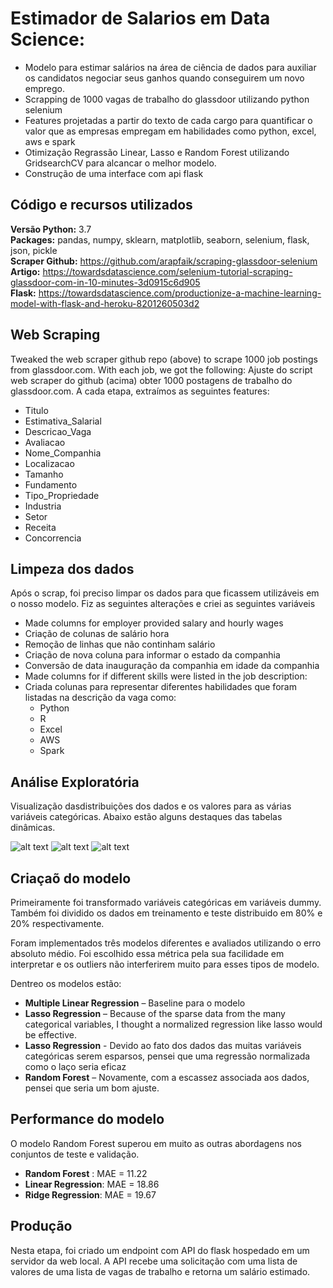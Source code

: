 # Estimador de Salarios em Data Science:
* Modelo para estimar salários na área de ciência de dados para auxiliar os candidatos negociar seus ganhos quando conseguirem um novo emprego.
* Scrapping de 1000 vagas de trabalho do glassdoor utilizando python selenium
* Features projetadas a partir do texto de cada cargo para quantificar o valor que as empresas empregam em habilidades como python, excel, aws e spark 
 * Otimização Regrassão Linear, Lasso e Random Forest utilizando GridsearchCV para alcancar o melhor modelo. 
* Construção de uma interface com api flask 

## Código e recursos utilizados 
**Versão Python:** 3.7  
**Packages:** pandas, numpy, sklearn, matplotlib, seaborn, selenium, flask, json, pickle  
**Scraper Github:** https://github.com/arapfaik/scraping-glassdoor-selenium  
**Artigo:** https://towardsdatascience.com/selenium-tutorial-scraping-glassdoor-com-in-10-minutes-3d0915c6d905  
**Flask:** https://towardsdatascience.com/productionize-a-machine-learning-model-with-flask-and-heroku-8201260503d2


## Web Scraping
Tweaked the web scraper github repo (above) to scrape 1000 job postings from glassdoor.com. With each job, we got the following:
Ajuste do script web scraper do github (acima) obter 1000 postagens de trabalho do glassdoor.com. A cada etapa, extraímos as seguintes features:
*	Titulo
*	Estimativa_Salarial
*	Descricao_Vaga
*	Avaliacao
*	Nome_Companhia
*	Localizacao
*	Tamanho
*	Fundamento
*	Tipo_Propriedade
*	Industria
*	Setor
*	Receita
*	Concorrencia


## Limpeza dos dados
Após o scrap, foi preciso limpar os dados para que ficassem utilizáveis em o nosso modelo. Fiz as seguintes alterações e criei as seguintes variáveis

*	Made columns for employer provided salary and hourly wages
*	Criação de colunas de salário hora 
*	Remoção de linhas que não continham salário 
*	Criação de nova coluna para informar o estado da companhia 
*	Conversão de data inauguração da companhia em idade da companhia 
*	Made columns for if different skills were listed in the job description:
*	Criada colunas para representar diferentes habilidades que foram listadas na descrição da vaga como:
    * Python  
    * R  
    * Excel  
    * AWS  
    * Spark 


## Análise Exploratória
Visualização dasdistribuições dos dados e os valores para as várias variáveis categóricas. Abaixo estão alguns destaques das tabelas dinâmicas. 

![alt text](https://github.com/PlayingNumbers/ds_salary_proj/blob/master/salary_by_job_title.PNG "Salário por posição")
![alt text](https://github.com/PlayingNumbers/ds_salary_proj/blob/master/positions_by_state.png "Oportunidades por estado")
![alt text](https://github.com/PlayingNumbers/ds_salary_proj/blob/master/correlation_visual.png "Correlações")

## Criaçaõ do modelo 
Primeiramente foi transformado variáveis categóricas em variáveis dummy. Também foi dividido os dados em treinamento e teste distribuido em 80% e 20% respectivamente.

Foram implementados três modelos diferentes e avaliados utilizando o erro absoluto médio. Foi escolhido essa métrica pela sua facilidade em interpretar e os outliers não interferirem muito para esses tipos de modelo.   

Dentreo os modelos estão:
*	**Multiple Linear Regression** – Baseline para o modelo
*	**Lasso Regression** – Because of the sparse data from the many categorical variables, I thought a normalized regression like lasso would be effective.
*	**Lasso Regression** - Devido ao fato dos dados das muitas variáveis ​​categóricas serem esparsos, pensei que uma regressão normalizada como o laço seria eficaz
*	**Random Forest** – Novamente, com a escassez associada aos dados, pensei que seria um bom ajuste. 

## Performance do modelo
O modelo Random Forest superou em muito as outras abordagens nos conjuntos de teste e validação. 
*	**Random Forest** : MAE = 11.22
*	**Linear Regression**: MAE = 18.86
*	**Ridge Regression**: MAE = 19.67

## Produção
Nesta etapa, foi criado um endpoint com API do flask hospedado em um servidor da web local. A API recebe uma solicitação com uma lista de valores de uma lista de vagas de trabalho e retorna um salário estimado.
 



